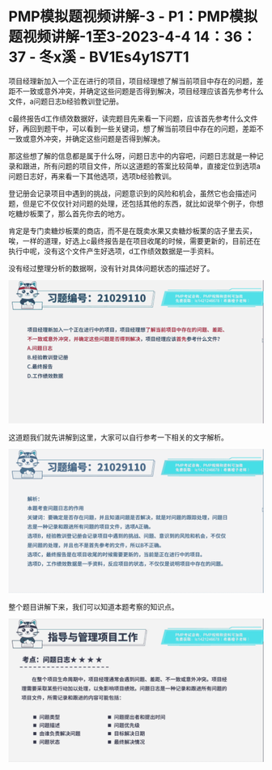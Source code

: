 # PMP模拟题视频讲解-3 - P1：PMP模拟题视频讲解-1至3-2023-4-4 14：36：37 - 冬x溪 - BV1Es4y1S7T1

项目经理新加入一个正在进行的项目，项目经理想了解当前项目中存在的问题，差距不一致或意外冲突，并确定这些问题是否得到解决，项目经理应该首先参考什么文件，a问题日志b经验教训登记册。

c最终报告d工作绩效数据好，读完题目先来看一下问题，应该首先参考什么文件好，再回到题干中，可以看到一些关键词，想了解当前项目中存在的问题，差距不一致或意外冲突，并确定这些问题是否得到解决。

那这些想了解的信息都是属于什么呀，问题日志中的内容吧，问题日志就是一种记录和跟进，所有问题的项目文件，所以这道题的答案比较简单，直接定位到选项a问题日志好，再来看一下其他选项，选项b经验教训。

登记册会记录项目中遇到的挑战，问题意识到的风险和机会，虽然它也会描述问题，但是它不仅仅针对问题的处理，还包括其他的东西，就比如说举个例子，你想吃糖炒板栗了，那么首先你去的地方。

肯定是专门卖糖炒板栗的商店，而不是在既卖水果又卖糖炒板栗的店子里去买，唉，一样的道理，好选上c最终报告是在项目收尾的时候，需要更新的，目前还在执行中呢，没有这个文件产生好选项，d工作绩效数据是一手资料。

没有经过整理分析的数据啊，没有针对具体问题状态的描述好了。

![](img/3b12312b300a35d1fb8152e95c23b237_1.png)

这道题我们就先讲解到这里，大家可以自行参考一下相关的文字解析。

![](img/3b12312b300a35d1fb8152e95c23b237_3.png)

整个题目讲解下来，我们可以知道本题考察的知识点。

![](img/3b12312b300a35d1fb8152e95c23b237_5.png)